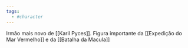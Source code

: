 ```yaml
---
tags: 
  - #character
---
```

Irmão mais novo de [[Karil Pyces]].
Figura importante da [[Expedição do Mar Vermelho]] e da [[Batalha da Macula]]


